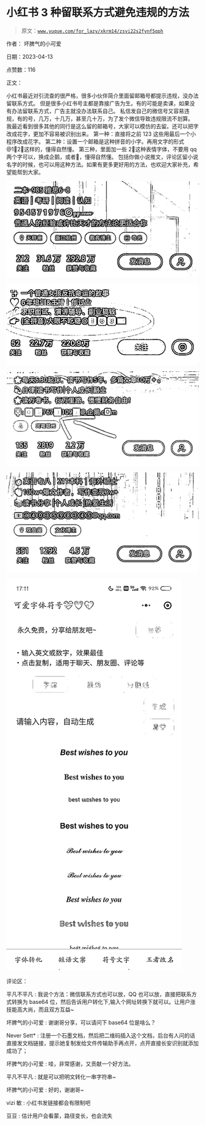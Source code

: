 # 小红书 3 种留联系方式避免违规的方法

> 原文：[`www.yuque.com/for_lazy/xkrm14/zsvi22s2fynf5qph`](https://www.yuque.com/for_lazy/xkrm14/zsvi22s2fynf5qph)

作者： 坏脾气的小可爱

日期：2023-04-13

点赞数：116

正文：

小红书最近对引流查的很严格，很多小伙伴简介里面留邮箱号都提示违规，没办法留联系方式。 但是很多小红书号主都是靠接广告为生。有的可能是卖课，如果没有办法留联系方式，广告主就没办法联系自己。 私信发自己的微信号又容易违规，有的号，几万，十几万，甚至几十万，为了发个微信导致违规限流不划算。 我最近看到很多其他的同行是这么留的邮箱号，大家可以模仿的去留。还可以把字改成花字，更加不容易被识别出来。 第一种：直接将之前 123 这些用最后一个小程序改成花字。 第二种：设置一个邮箱是这种拼音的小字。再用文字的形式@1⃣2⃣这样的，懂得自然懂。 第三种，里面加一些 2⃣这种表情字体，不要用 qq 两个字可以，换成企鹅，或者🐧，懂得自然懂。 包括你做小说推文，评论区留小说名字的时候，也可以用这种方法。如果有更多更好用的方法，也欢迎大家补充，希望能帮到大家。

![](img/a6f4e0cea48b89ce8fcdb75c2f7578e2.png)

![](img/c4ab823504b16a7b633ced5174a843a0.png)

![](img/2ad12e7beaa5beb22974815244946038.png)

![](img/d1dd6250f24b96096e1fe7733a3d3f54.png)

![](img/7d12632cb1b5a38ccce3fe61911e72b5.png)

评论区：

平凡不平凡 : 我说个方法：微信联系方式也可以放，QQ 也可以放，直接把联系方式转换为 base64 位，然后告诉用户转化下,输入个网址转换下就可以。让用户涨技能高大尚，而且双方互益~

坏脾气的小可爱 : 谢谢哥分享，可以请问下 base64 位是啥么？

Never Sett* : 注册一个石墨文档，然后把二维码插入这个文档，后台有人问的话直接发文档链接，提示她复制发给文件传输助手再点开，点开直接长安识别就添加成功了；

坏脾气的小可爱 : 哇，非常感谢，又贡献一个好方法。

平凡不平凡 : 就是可以把明文转化一串字符串~

坏脾气的小可爱 : 好的，谢谢哥~

vizi 敏 : 小红书发链接都会有限制吧

豆豆 : 估计用户会看蒙，路径变长，也会流失



